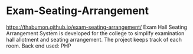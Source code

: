# Exam-Seating-Arrangement
https://thabumon.github.io/exam-seating-arrangement/
Exam Hall Seating Arrangement System is developed for the college to simplify examination hall allotment and seating arrangement. The project keeps track of each room. 
Back end used: PHP

